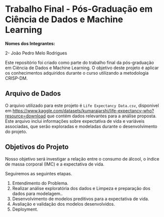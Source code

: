 # Trabalho Final - Pós-Graduação em Ciência de Dados e Machine Learning
**Nomes dos Integrantes:** 

2- João Pedro Melo Rodrigues


Este repositório foi criado como parte do trabalho final da pós-graduação em Ciência de Dados e Machine Learning. O objetivo deste projeto é aplicar os conhecimentos adquiridos durante o curso utilizando a metodologia CRISP-DM.

## Arquivo de Dados

O arquivo utilizado para este projeto é `Life Expectancy Data.csv`, disponivel em https://www.kaggle.com/datasets/kumarajarshi/life-expectancy-who?resource=download que contém dados relevantes para a análise proposta. Este arquivo inclui informações sobre expectativa de vida e variáveis associadas, que serão exploradas e modeladas durante o desenvolvimento do projeto.


## Objetivos do Projeto

Nosso objetivo será investigar a relação entre o consumo de álcool, o índice de massa corporal (IMC) e a expectativa de vida.

Seguiremos as seguintes etapas. 

1. Entendimento do Problema.
2. Realizar análise exploratória dos dados e Limpeza e preparação dos dados para modelagem..
3. Desenvolvimento de modelos preditivos para a expectativa de vida.
4. Avaliação e validação dos modelos desenvolvidos.
5. Deployment.



